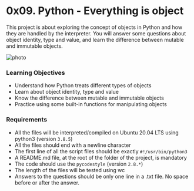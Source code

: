 # 0x09. Python - Everything is object
This project is about exploring the concept of objects in Python and how they are handled by the interpreter. You will answer some questions about object identity, type and value, and learn the difference between mutable and immutable objects. 

![photo](https://i.ibb.co/F43cMYw/r-208403-QPSN8.jpg)

### Learning Objectives
- Understand how Python treats different types of objects
- Learn about object identity, type and value
- Know the difference between mutable and immutable objects
- Practice using some built-in functions for manipulating objects
### Requirements
- All the files will be interpreted/compiled on Ubuntu 20.04 LTS using python3 (version `3.8.5`)
- All the files should end with a newline character
- The first line of all the script files should be exactly `#!/usr/bin/python3`
- A README.md file, at the root of the folder of the project, is mandatory
- The code should use the `pycodestyle` (version `2.8.*`)
- The length of the files will be tested using wc
- Answers to the questions should be only one line in a .txt file. No space before or after the answer.

